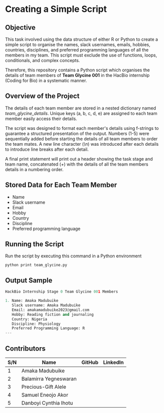 # Creating a Simple Script
## Objective
This task involved using the data structure of either R or Python to create a simple script to organise the names, slack usernames, emails, hobbies, countries, disciplines, and preferred programming languages of all the members in my team. This script must exclude the use of functions, loops, conditionals, and complex concepts.

Therefore, this repository contains a Python script which organises the details of team members of **Team Glycine 001** in the HacBio internship (Coding for Bio) in a systematic manner.
## Overview of the Project
The details of each team member are stored in a nested dictionary named *team_glycine_details*. Unique keys (a, b, c, d, e) are assigned to each team member easily access their details. 

The script was designed to format each member's details using f-strings to guarantee a structured presentation of the output. Numbers (1-5) were sequentially added before starting the details of all team members to order the team mates. A new line character (*\n*) was introduced after each details to introduce line breaks after each detail. 

A final print statement will print out a header showing the task stage and team name, concatenated (*+*) with the details of all the team members details in a numbering order.
## Stored Data for Each Team Member
- Name
- Slack username
- Email
- Hobby
- Country
- Discipline
- Preferred programming language
## Running the Script
Run the script by executing this command in a Python environment

`python
print team_glycine.py`        

## Output Sample

```python
HackBio Internship Stage 0 Team Glycine 001 Members

1. Name: Amaka Madubuike
   Slack username: Amaka Madubuike
   Email: amakamadubuike2023@gmail.com
   Hobby: Reading fiction and journaling
   Country: Nigeria
   Discipline: Physiology
   Preferred Programming Language: R
---
```

## Contributors
| S/N | Name                  | GitHub                        | LinkedIn                        |
|-----|-----------------------|-------------------------------|---------------------------------|
| 1   | Amaka Madubuike       |                               |                                 |
| 2   | Balamirra Yegneswaran |                               |                                 |
| 3   | Precious-Gift Alele   |                               |                                 |
| 4   | Samuel Eneojo Akor    |                               |                                 |
| 5   | Danboyi Cynthia Ihotu |                               |                                 |
